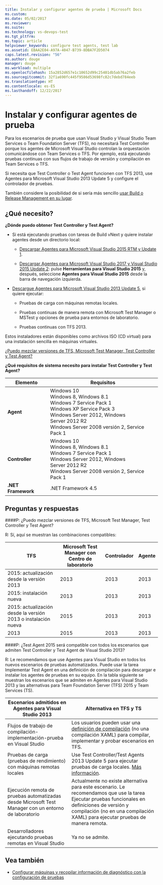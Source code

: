 ```yaml
---
title: Instalar y configurar agentes de prueba | Microsoft Docs
ms.custom: 
ms.date: 05/02/2017
ms.reviewer: 
ms.suite: 
ms.technology: vs-devops-test
ms.tgt_pltfrm: 
ms.topic: article
helpviewer_keywords: configure test agents, test lab
ms.assetid: EBAA2E04-A97A-4047-B739-8DBA7F2D5074
caps.latest.revision: "56"
ms.author: douge
manager: douge
ms.workload: multiple
ms.openlocfilehash: 15a2852d657e1c10652d99c25401db5ab76a2feb
ms.sourcegitcommit: 32f1a690fc445f9586d53698fc82c7debd784eeb
ms.translationtype: HT
ms.contentlocale: es-ES
ms.lasthandoff: 12/22/2017
---
```

# <a name="install-and-configure-test-agents"></a>Instalar y configurar agentes de prueba

Para los escenarios de prueba que usan Visual Studio y Visual Studio Team Services o Team Foundation Server (TFS), no necesitará Test Controller porque los agentes de Microsoft Visual Studio controlan la orquestación comunicándose con Team Services o TFS. Por ejemplo, está ejecutando pruebas continuas con sus flujos de trabajo de versión y compilación en Team Services o TFS.

Si necesita que Test Controller o Test Agent funcionen con TFS 2013, use Agentes para Microsoft Visual Studio 2013 Update 5 y configure el controlador de pruebas.

También considere la posibilidad de si sería más sencillo [usar Build o Release Management en su lugar](use-build-or-rm-instead-of-lab-management.md).

## <a name="what-do-i-need"></a>¿Qué necesito?

**¿Dónde puedo obtener Test Controller y Test Agent?**

* Si está ejecutando pruebas con tareas de Build vNext y quiere instalar agentes desde un directorio local: 

  * [Descargar Agentes para Microsoft Visual Studio 2015 RTM y Update 1](http://go.microsoft.com/fwlink/p/?LinkId=619266). 

  * [Descargar Agentes para Microsoft Visual Studio 2017 y Visual Studio 2015 Update 2](https://www.visualstudio.com/downloads/download-visual-studio-vs): pulse **Herramientas para Visual Studio 2015** y, después, seleccione **Agentes para Visual Studio 2015** desde la barra de navegación izquierda.

* [Descargue Agentes para Microsoft Visual Studio 2013 Update 5](http://go.microsoft.com/fwlink/p/?LinkId=619264), si quiere ejecutar:

  * Pruebas de carga con máquinas remotas locales.

  * Pruebas continuas de manera remota con Microsoft Test Manager o MSTest y opciones de prueba para entornos de laboratorio.

  * Pruebas continuas con TFS 2013.

Estos instaladores están disponibles como archivos ISO (CD virtual) para una instalación sencilla en máquinas virtuales. 

[¿Puedo mezclar versiones de TFS, Microsoft Test Manager, Test Controller y Test Agent?](#MixedVersions)

**¿Qué requisitos de sistema necesito para instalar Test Controller y Test Agent?**

| Elemento | Requisitos |
| ---- | ------------ |
| **Agent** | Windows 10<br />Windows 8, Windows 8.1<br />Windows 7 Service Pack 1<br />Windows XP Service Pack 3<br />Windows Server 2012, Windows Server 2012 R2<br />Windows Server 2008 versión 2, Service Pack 1 |
| **Controller** | Windows 10<br />Windows 8, Windows 8.1<br />Windows 7 Service Pack 1<br />Windows Server 2012, Windows Server 2012 R2<br />Windows Server 2008 versión 2, Service Pack 1 |
| **.NET Framework** | .NET Framework 4.5 |

## <a name="q--a"></a>Preguntas y respuestas

<!-- BEGINSECTION class="m-qanda" -->

<a name="MixedVersions"></a>

####<a name="q-can-i-mix-versions-of-tfs-microsoft-test-manager-the-test-controller-and-test-agent"></a>P: ¿Puedo mezclar versiones de TFS, Microsoft Test Manager, Test Controller y Test Agent?

R: Sí, aquí se muestran las combinaciones compatibles:

| TFS | Microsoft Test Manager con Centro de laboratorio | Controlador | Agente |
| --- | -------------------------------------- | ---------- | ----- |
| 2015: actualización desde la versión 2013 | 2013 | 2013 |2013 |
| 2015: instalación nueva | 2013 | 2013 | 2013 |
| 2015: actualización desde la versión 2013 o instalación nueva | 2015 | 2013 | 2013 |
| 2013 | 2015 | 2013 | 2013 |

####<a name="q-will-the-test-agent-2015-support-all-the-scenarios-supported-by-test-controller-and-test-agent-of-visual-studio-2013"></a>P: ¿Test Agent 2015 será compatible con todos los escenarios que admiten Test Controller y Test Agent de Visual Studio 2013?

R: Le recomendamos que use Agentes para Visual Studio en todos los nuevos escenarios de pruebas automatizados. Puede usar la tarea Implementar Test Agent en una definición de compilación para descargar e instalar los agentes de pruebas en su equipo.
En la tabla siguiente se muestran los escenarios que se admiten en Agentes para Visual Studio 2013 y las alternativas para Team Foundation Server (TFS) 2015 y Team Services (TS).

| Escenarios admitidos en Agentes para Visual Studio 2013 | Alternativa en TFS y TS |
| --- | --- |
| Flujos de trabajo de compilación-implementación-prueba en Visual Studio | Los usuarios pueden usar una [definición de compilación](https://www.visualstudio.com/team-services/continuous-integration/) (no una compilación XAML) para compilar, implementar y probar escenarios en TFS. |
| Pruebas de carga (pruebas de rendimiento) con máquinas remotas locales | Use Test Controller/Test Agents 2013 Update 5 para ejecutar pruebas de carga locales. [Más información](https://msdn.microsoft.com/en-us/library/ff400223.aspx). |
| Ejecución remota de pruebas automatizadas desde Microsoft Test Manager con un entorno de laboratorio | Actualmente no existe alternativa para este escenario. Le recomendamos que use la tarea Ejecutar pruebas funcionales en definiciones de versión y compilación (no en una compilación XAML) para ejecutar pruebas de manera remota. |
| Desarrolladores ejecutando pruebas remotas en Visual Studio | Ya no se admite. |

<!-- ENDSECTION -->

## <a name="see-also"></a>Vea también

* [Configurar máquinas y recopilar información de diagnóstico con la configuración de pruebas](https://msdn.microsoft.com/library/dd286743%28v=vs.140%29.aspx)
